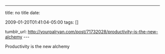 ---
title: no title
date:

 2009-01-20T01:41:04-05:00 
tags:  []

tumblr_url:
http://yourpalryan.com/post/71732028/productivity-is-the-new-alchemy
\-\--

Productivity is the new alchemy
